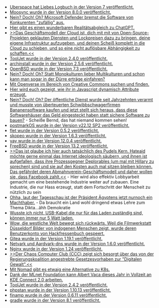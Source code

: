 * [Uberspace hat Liebes Logbuch in der Version 7 veröffentlicht.](https://blog.uberspace.de/ll-7-liebes-logbuch/)
* [Moosync wurde in der Version 8.0.0 veröffentlicht.](https://github.com/Moosync/Moosync/releases/tag/v8.0.0)
* [Nein? Doch! Oh? Microsoft Defender bremst die Software von Konkurenten "zufällig" aus.](https://blog.fefe.de/?ts=9acc30c7)
* [Hier gibt es einen wunderbaren Realitätsabgleich zu ChatGPT.](https://blog.fefe.de/?ts=9acc65c5)
* [>>Das Geschäftsmodell der Cloud ist, dich mit mit von Open-Source-Projekten geklauten Diensten und Lockpreisen dazu zu bringen, deine eigene Infrastruktur aufzugeben, und deinen Scheiß komplett in die Cloud zu schieben, und so eine nicht auflösbare Abhängigkeit zu schaffen.<<](https://blog.fefe.de/?ts=9acc64da)
* [ToolJet wurde in der Version 2.4.0 veröffentlicht.](https://github.com/ToolJet/ToolJet/releases/tag/v2.4.0)
* [archinstall wurde in der Version 2.5.6 veröffentlicht.](https://github.com/archlinux/archinstall/releases/tag/v2.5.6)
* [OpenBSD wurde in der Version 7.3 veröffentlicht.](https://www.phoronix.com/news/OpenBSD-7.3-Released)
* [Nein? Doch! Oh? Statt Monokulturen lieber Multikulturen und schon kann man sogar in der Dürre erträge einfahren?](https://netzfrauen.org/2023/04/09/climatechange-20/)
* [Mit Openverse im Bereich von Creative Commons suchen und finden.](https://opensource.com/article/23/4/search-engine-creative-commons-openverse)
* [Hier wird euch gezeigt, wie ihr in Javascript dynamisch Attribute erzeugt.](https://www.30secondsofcode.org/articles/s/js-dynamic-getter-setter-proxy/)
* [Nein? Doch! Oh? Der öffentliche Dienst wurde seit Jahrzehnten verarmt und musste von überteuerten Schwibbschwagerfirmen Bananensoftware kaufen und jetzt stellt sich heraus, dass diese Softwarehäuser das Geld eingesteckt haben statt sichere Software zu bauen?](https://www.borncity.com/blog/2023/04/10/die-software-lieferkette-des-ffentlichen-sektors-weist-erhebliche-sicherheitslcken-auf/) - Scheiße Bernd, das hat niemand kommen sehen!
* [postmarkOS wurde in der Version v22.12 SP2 veröffentlicht.](https://postmarketos.org/blog/2023/04/10/v22.12.2-release/)
* [flet wurde in der Version 0.5.2 veröffentlicht.](https://github.com/flet-dev/flet/releases/tag/v0.5.2)
* [skopeo wurde in der Version 1.6.3 veröffentlicht.](https://github.com/containers/skopeo/releases/tag/v1.6.3)
* [yay wurde in der Version 12.0.4 veröffentlicht.](https://github.com/Jguer/yay/releases/tag/v12.0.4)
* [FreeBSD wurde in der Version 13.2 veröffentlicht.](https://lwn.net/Articles/928763/)
* [>>Das ist glaube ich hier auch tatsächlich des Pudels Kern. Hateaid möchte gerne einmal das Internet ideologisch säubern, und ihnen ist aufgefallen, dass ihre Prozessgegner Deplorables (um mal mit Hillary zu sprechen) sind und sie auf den Kosten auch mal sitzen bleiben können. Das gefährdet deren Abmahnverein-Geschäftsmodell und daher wollen sie, dass Facebook zahlt.<<](https://blog.fefe.de/?ts=9ac91f86) - Hier wird also effektiv Lobbyarbeit gemacht um eine bestehende Industrie weiter auf zubauen. Eine Industrie, die nur Hass erzeugt, statt dem Fortschritt der Menscheit zu nützlich zu sein
* [Ohha, laut der Tagesschau ist der Präsident Ägyptens jetzt nurnoch ein Machthaber.](https://blog.fefe.de/?ts=9ac83b9e) - Da braucht ein Land wohl dringend etwas Lehre zum Thema Dikta...ähh Demokratie
* [Wusste ich nicht, USB-Kabel die nur für das Laden zuständig sind, können immer nur 5 Watt laden.](https://blog.fefe.de/?ts=9ac805ab)
* [Wow, die westliche Welt bewegt sich rückwärts. Weil die Filmwerkstatt Düsseldorf Bilder von indogenen Menschen zeigt, wurde deren Benutzerkonto von Hackfressenbuch gespeert.](https://netzpolitik.org/2023/nippel-verbot-filmwerkstatt-duesseldorf-zieht-gegen-facebook-sperre-vor-gericht/)
* [Gitea wurde in der Version 1.19.1 veröffentlicht.](https://github.com/go-gitea/gitea/releases/tag/v1.19.1)
* [Netvark und Aardvark-dns wurde in der Version 1.6.0 veröffentlicht.](https://blog.podman.io/2023/04/netavark-and-aardvark-dns-v1-6-0/)
* [Nginx wurde in der Version 1.24 veröffentlicht.](https://www.phoronix.com/news/Nginx-1.24-Released)
* [>>Der Chaos Computer Club (CCC) zeigt sich besorgt über das von der Regierungskoalition angestrebte Gesetzesvorhaben zur "Digitalen Gewalt".<<](https://www.ccc.de/de/updates/2023/digitale-gewalt-vorratsdaten)
* [Mit Nomad gibt es etwaig eine Alternative zu K8s.](https://4sysops.com/archives/hashicorp-nomad-an-easy-to-use-kubernetes-alterative-for-orchestrating-containers/)
* [Dank der MLnet Foundation kann Albert Vaca dieses Jahr in Vollzeit an KDE Connect 2.0 arbeiten.](https://www.phoronix.com/news/KDE-Connect-2.0-Plans)
* [ToolJet wurde in der Version 2.4.2 veröffentlicht.](https://github.com/ToolJet/ToolJet/releases/tag/v2.4.2)
* [phpstan wurde in der Version 1.10.13 veröffentlicht.](https://github.com/phpstan/phpstan/releases/tag/1.10.13)
* [finamp wurde in der Version 0.6.11 veröffentlicht.](https://github.com/jmshrv/finamp/releases/tag/0.6.11)
* [gradle wurde in der Version 8.1 veröffentlicht.](https://github.com/gradle/gradle/releases/tag/v8.1.0)

